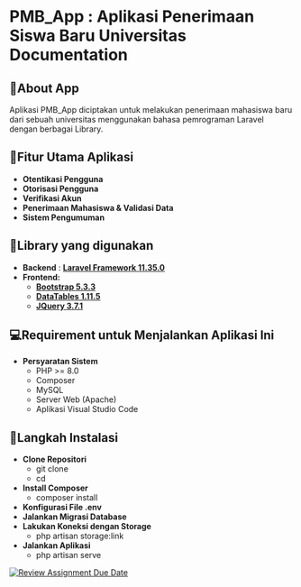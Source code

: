 # PMB_App : Aplikasi Penerimaan Siswa Baru Universitas Documentation

## :raising_hand:About App
Aplikasi PMB_App diciptakan untuk melakukan penerimaan mahasiswa baru dari sebuah universitas menggunakan bahasa pemrograman Laravel dengan berbagai Library.

## :stars:Fitur Utama Aplikasi
- **Otentikasi Pengguna**
- **Otorisasi Pengguna**
- **Verifikasi Akun**
- **Penerimaan Mahasiswa & Validasi Data**
- **Sistem Pengumuman**

## :book:Library yang digunakan 
- **Backend** : [**Laravel Framework 11.35.0**](https://laravel.com/docs/11.x)
- **Frontend:**
  - [**Bootstrap 5.3.3**](https://blog.getbootstrap.com/2024/02/20/bootstrap-5-3-3/)
  - [**DataTables 1.11.5**](https://cdn.datatables.net/1.11.5/)
  - [**JQuery 3.7.1**](https://jquery.com/download/)

## :computer:Requirement untuk Menjalankan Aplikasi Ini
- **Persyaratan Sistem**
  - PHP >= 8.0
  - Composer
  - MySQL
  - Server Web (Apache)
  - Aplikasi Visual Studio Code

## :walking:Langkah Instalasi
- **Clone Repositori**
  - git clone 
  - cd 
- **Install Composer**
  - composer install
- **Konfigurasi File .env**
- **Jalankan Migrasi Database**
- **Lakukan Koneksi dengan Storage**
  - php artisan storage:link
- **Jalankan Aplikasi**
  - php artisan serve

[![Review Assignment Due Date](https://classroom.github.com/assets/deadline-readme-button-22041afd0340ce965d47ae6ef1cefeee28c7c493a6346c4f15d667ab976d596c.svg)](https://classroom.github.com/a/UwpJJG2e)
